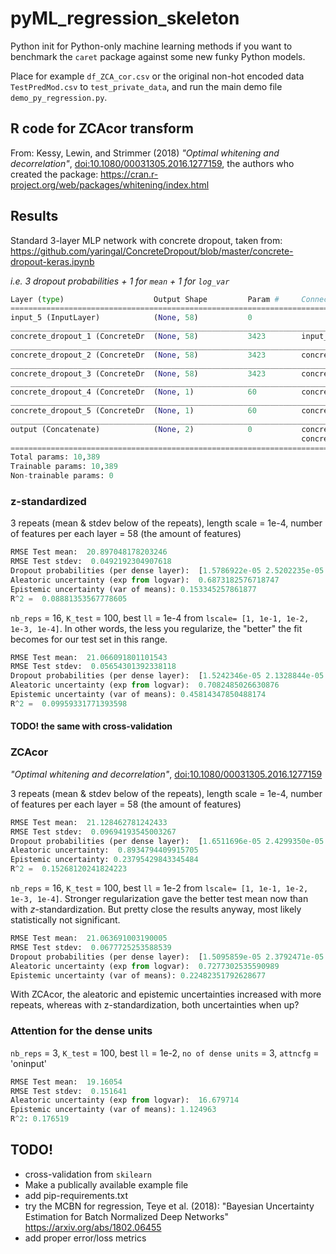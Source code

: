 # pyML_regression_skeleton

Python init for Python-only machine learning methods if you want to benchmark the `caret` package against some new funky Python models.

Place for example `df_ZCA_cor.csv` or the original non-hot encoded data `TestPredMod.csv` to `test_private_data`, and run the main demo file `demo_py_regression.py`.

## R code for ZCAcor transform

From: Kessy, Lewin, and Strimmer (2018) _"Optimal whitening and decorrelation"_, [doi:10.1080/00031305.2016.1277159](https://doi.org/10.1080/00031305.2016.1277159), the authors who created the package: https://cran.r-project.org/web/packages/whitening/index.html

## Results

Standard 3-layer MLP network with concrete dropout, taken from:
https://github.com/yaringal/ConcreteDropout/blob/master/concrete-dropout-keras.ipynb

_i.e. 3 dropout probabilities + 1 for `mean` + 1 for `log_var`_

```python
Layer (type)                    Output Shape         Param #     Connected to                     
==================================================================================================
input_5 (InputLayer)            (None, 58)           0                                            
__________________________________________________________________________________________________
concrete_dropout_1 (ConcreteDr  (None, 58)           3423        input_5[0][0]                    
__________________________________________________________________________________________________
concrete_dropout_2 (ConcreteDr  (None, 58)           3423        concrete_dropout_21[0][0]        
__________________________________________________________________________________________________
concrete_dropout_3 (ConcreteDr  (None, 58)           3423        concrete_dropout_22[0][0]        
__________________________________________________________________________________________________
concrete_dropout_4 (ConcreteDr  (None, 1)            60          concrete_dropout_23[0][0]        
__________________________________________________________________________________________________
concrete_dropout_5 (ConcreteDr  (None, 1)            60          concrete_dropout_23[0][0]        
__________________________________________________________________________________________________
output (Concatenate)            (None, 2)            0           concrete_dropout_24[0][0]        
                                                                 concrete_dropout_25[0][0]        
==================================================================================================
Total params: 10,389
Trainable params: 10,389
Non-trainable params: 0

```

### z-standardized

3 repeats (mean & stdev below of the repeats), length scale = 1e-4, number of features per each layer = 58 (the amount of features)

```python
RMSE Test mean:  20.897048178203246
RMSE Test stdev:  0.0492192304907618
Dropout probabilities (per dense layer):  [1.5786922e-05 2.5202235e-05 8.8937231e-06 1.1876257e-05 2.9436257e-01]
Aleatoric uncertainty (exp from logvar):  0.6873182576718747
Epistemic uncertainty (var of means): 0.153345257861877 
R^2 =  0.08881353567778605
```

`nb_reps` = 16, `K_test` = 100, best `ll` = 1e-4 from `lscale= [1, 1e-1, 1e-2, 1e-3, 1e-4]`. In other words, the less you regularize, the "better" the fit becomes for our test set in this range.


```python
RMSE Test mean:  21.066091801101543
RMSE Test stdev:  0.05654301392338118
Dropout probabilities (per dense layer):  [1.5242346e-05 2.1328844e-05 6.4392938e-05 8.9678297e-06 2.4842893e-01]
Aleatoric uncertainty (exp from logvar):  0.7082485026630876
Epistemic uncertainty (var of means): 0.45814347850488174 
R^2 =  0.09959331771393598
```

#### TODO! the same with cross-validation

### ZCAcor

_"Optimal whitening and decorrelation"_, [doi:10.1080/00031305.2016.1277159](https://doi.org/10.1080/00031305.2016.1277159)

3 repeats (mean & stdev below of the repeats), length scale = 1e-4, number of features per each layer = 58 (the amount of features)

```python
RMSE Test mean:  21.128462781242433
RMSE Test stdev:  0.09694193545003267
Dropout probabilities (per dense layer):  [1.6511696e-05 2.4299350e-05 3.6801528e-05 9.7002685e-06 2.1191585e-01]
Aleatoric uncertainty:  0.8934794409915705
Epistemic uncertainty: 0.23795429843345484 
R^2 =  0.15268120241824223
```

`nb_reps` = 16, `K_test` = 100, best `ll` = 1e-2 from `lscale= [1, 1e-1, 1e-2, 1e-3, 1e-4]`. Stronger regularization gave the better test mean now than with _z_-standardization. But pretty close the results anyway, most likely statistically not significant.

```python
RMSE Test mean:  21.063691003190005
RMSE Test stdev:  0.0677725253588539
Dropout probabilities (per dense layer):  [1.5095859e-05 2.3792471e-05 3.8986793e-05 9.4188708e-06 2.4920020e-01]
Aleatoric uncertainty (exp from logvar):  0.7277302535590989
Epistemic uncertainty (var of means): 0.22482351792628677 
```
With ZCAcor, the aleatoric and epistemic uncertainties increased with more repeats, whereas with z-standardization, both uncertainties when up?

### Attention for the dense units

`nb_reps` = 3, `K_test` = 100, best `ll` = 1e-2, `no of dense units` = 3, `attncfg` = 'oninput'

```python
RMSE Test mean:  19.16054
RMSE Test stdev:  0.151641
Aleatoric uncertainty (exp from logvar):  16.679714
Epistemic uncertainty (var of means): 1.124963
R^2: 0.176519
```

## TODO!

* cross-validation from `skilearn`
* Make a publically available example file
* add pip-requirements.txt
* try the MCBN for regression, Teye et al. (2018): "Bayesian Uncertainty Estimation for Batch Normalized Deep Networks" https://arxiv.org/abs/1802.06455
* add proper error/loss metrics
